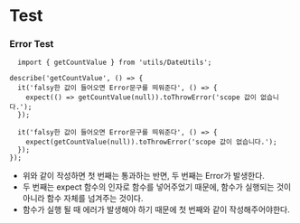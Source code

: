 # Test

### Error Test

```TSX
  import { getCountValue } from 'utils/DateUtils';

describe('getCountValue', () => {
  it('falsy한 값이 들어오면 Error문구를 띄워준다', () => {
    expect(() => getCountValue(null)).toThrowError('scope 값이 없습니다.');
  });

  it('falsy한 값이 들어오면 Error문구를 띄워준다', () => {
    expect(getCountValue(null)).toThrowError('scope 값이 없습니다.');
  });
});
```

- 위와 같이 작성하면 첫 번째는 통과하는 반면, 두 번째는 Error가 발생한다.
- 두 번째는 expect 함수의 인자로 함수를 넣어주었기 때문에, 함수가 실행되는 것이 아니라 함수 자체를 넘겨주는 것이다.
- 함수가 실행 될 때 에러가 발생해야 하기 때문에 첫 번째와 같이 작성해주어야한다.
